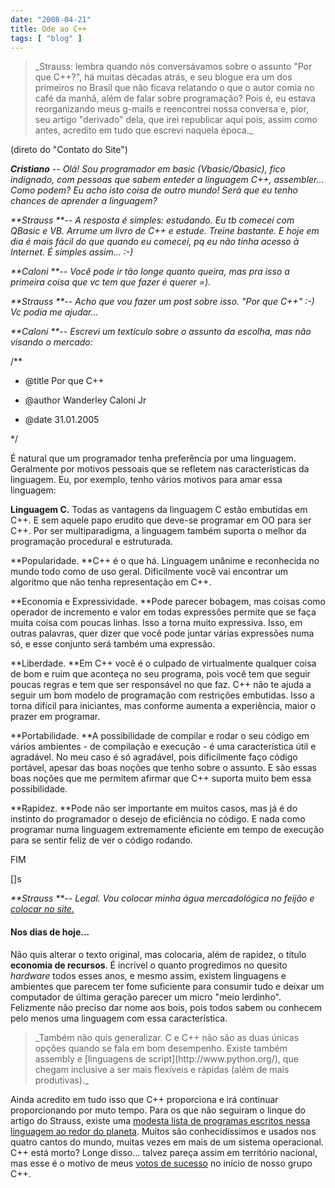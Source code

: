 ```yaml
---
date: "2008-04-21"
title: Ode ao C++
tags: [ "blog" ]
---
```

<blockquote>_Strauss: lembra quando nós conversávamos sobre o assunto "Por que C++?", há muitas décadas atrás, e seu blogue era um dos primeiros no Brasil que não ficava relatando o que o autor comia no café da manhã, além de falar sobre programação? Pois é, eu estava reorganizando meus g-mails e reencontrei nossa conversa e, pior, seu artigo "derivado" dela, que irei republicar aqui pois, assim como antes, acredito em tudo que escrevi naquela época._</blockquote>

(direto do "Contato do Site")

_**Cristiano** -- Olá! Sou programador em basic (Vbasic/Qbasic), fico indignado, com
pessoas que sabem enteder a linguagem C++, assembler... Como podem? Eu
acho isto coisa de outro mundo! Será que eu tenho chances de aprender
a linguagem?_

_**Strauss **-- A resposta é simples: estudando. Eu tb comecei com QBasic e VB. Arrume um livro de C++ e estude. Treine bastante. E hoje em dia é mais fácil do que quando eu comecei, pq eu não tinha acesso à Internet. É simples assim... :-)_

_**Caloni **-- Você pode ir tão longe quanto queira, mas pra isso a primeira coisa que vc tem que fazer é querer  =)._

_**Strauss **-- Acho que vou fazer um post sobre isso. "Por que C++" :-) Vc podia me ajudar..._

_**Caloni **-- Escrevi um textículo sobre o assunto da escolha, mas não visando o mercado:_

/**

* @title Por que C++

* @author Wanderley Caloni Jr

* @date 31.01.2005

*/

É natural que um programador tenha preferência por uma linguagem.
Geralmente por motivos pessoais que se refletem nas características da
linguagem. Eu, por exemplo, tenho vários motivos para amar essa
linguagem:

**Linguagem C.** Todas as vantagens da linguagem C estão embutidas em C++.
E sem aquele papo erudito que deve-se programar em OO para ser C++.
Por ser multiparadigma, a linguagem também suporta o melhor da
programação procedural e estruturada.

**Popularidade. **C++ é o que há. Linguagem unânime e reconhecida no mundo
todo como de uso geral. Dificilmente você vai encontrar um algoritmo
que não tenha representação em C++.

**Economia e Expressividade. **Pode parecer bobagem, mas coisas como
operador de incremento e valor em todas expressões permite que se faça
muita coisa com poucas linhas. Isso a torna muito expressiva. Isso, em
outras palavras, quer dizer que você pode juntar várias expressões
numa só, e esse conjunto será também uma expressão.

**Liberdade. **Em C++ você é o culpado de virtualmente qualquer coisa de
bom e ruim que aconteça no seu programa, pois você tem que seguir
poucas regras e tem que ser responsável no que faz. C++ não te ajuda a
seguir um bom modelo de programação com restrições embutidas. Isso a
torna difícil para iniciantes, mas conforme aumenta a experiência,
maior o prazer em programar.

**Portabilidade. **A possibilidade de compilar e rodar o seu código em
vários ambientes - de compilação e execução - é uma característica
útil e agradável. No meu caso é só agradável, pois dificilmente faço
código portável, apesar das boas noções que tenho sobre o assunto. E
são essas boas noções que me permitem afirmar que C++ suporta muito
bem essa possibilidade.

**Rapidez. **Pode não ser importante em muitos casos, mas já é do instinto
do programador o desejo de eficiência no código. E nada como programar
numa linguagem extremamente eficiente em tempo de execução para se
sentir feliz de ver o código rodando.

FIM

[]s

_**Strauss **-- Legal. Vou colocar minha água mercadológica no feijão e [colocar no site.](http://www.1bit.com.br/content.1bit/weblog/ode_cpp)_

#### Nos dias de hoje...

Não quis alterar o texto original, mas colocaria, além de rapidez, o título **economia de recursos**. É incrível o quanto progredimos no quesito _hardware_ todos esses anos, e mesmo assim, existem linguagens e ambientes que parecem ter fome suficiente para consumir tudo e deixar um computador de última geração parecer um micro "meio lerdinho". Felizmente não preciso dar nome aos bois, pois todos sabem ou conhecem pelo menos uma linguagem com essa característica.

<blockquote>_Também não quis generalizar. C e C++ não são as duas únicas opções quando se fala em bom desempenho. Existe também assembly e [linguagens de script](http://www.python.org/), que chegam inclusive a ser mais flexíveis e rápidas (além de mais produtivas)._</blockquote>

Ainda acredito em tudo isso que C++ proporciona e irá continuar proporcionando por muto tempo. Para os que não seguiram o linque do artigo do Strauss, existe uma [modesta lista de programas escritos nessa linguagem ao redor do planeta](http://www.research.att.com/~bs/applications.html). Muitos são conhecidíssimos e usados nos quatro cantos do mundo, muitas vezes em mais de um sistema operacional. C++ está morto? Longe disso... talvez pareça assim em território nacional, mas esse é o motivo de meus [votos de sucesso](http://groups.google.com/group/ccppbrasil/msg/64f084207c068689) no início de nosso grupo C++.
